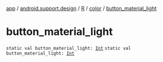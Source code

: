 [app](../../../index.md) / [android.support.design](../../index.md) / [R](../index.md) / [color](index.md) / [button_material_light](./button_material_light.md)

# button_material_light

`static val button_material_light: `[`Int`](https://kotlinlang.org/api/latest/jvm/stdlib/kotlin/-int/index.html)
`static val button_material_light: `[`Int`](https://kotlinlang.org/api/latest/jvm/stdlib/kotlin/-int/index.html)